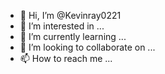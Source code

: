 - 👋 Hi, I’m @Kevinray0221
- 👀 I’m interested in ...
- 🌱 I’m currently learning ...
- 💞️ I’m looking to collaborate on ...
- 📫 How to reach me ...

<!---.github/workflows/dashboard.yml
Kevinray0221/Kevinray0221 is a ✨ special ✨ repository because its `README.md` (this file) appears on your GitHub profile.
You can click the Preview link to take a look at your changes.--->
